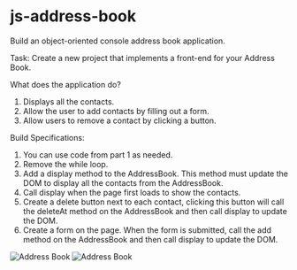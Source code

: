 # js-address-book
Build an object-oriented console address book application.

Task: Create a new project that implements a front-end for your Address Book.

What does the application do?
1. Displays all the contacts.
2. Allow the user to add contacts by filling out a form.
3. Allow users to remove a contact by clicking a button.

Build Specifications:
1. You can use code from part 1 as needed.
2. Remove the while loop.
3. Add a display method to the AddressBook. This method must update the DOM to
display all the contacts from the AddressBook.
4. Call display when the page first loads to show the contacts.
5. Create a delete button next to each contact, clicking this button will call the deleteAt
method on the AddressBook and then call display to update the DOM.
6. Create a form on the page. When the form is submitted, call the add method on the
AddressBook and then call display to update the DOM.

![Address Book](images/empty-book.png)
![Address Book](images/book-contacts.png)
